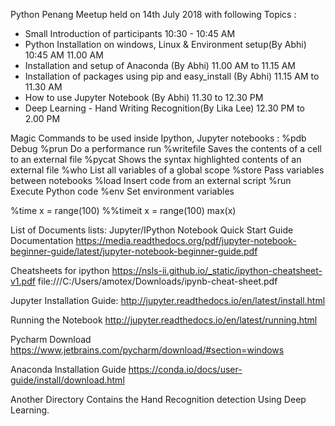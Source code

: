 Python Penang Meetup held on 14th July 2018
with following Topics :
* Small Introduction of participants 10:30 - 10:45 AM
* Python Installation on windows, Linux & Environment setup(By Abhi) 10:45 AM 11.00 AM
* Installation and  setup of Anaconda (By Abhi) 11.00 AM to 11.15 AM
* Installation of packages using pip and easy_install (By Abhi) 11.15 AM to 11.30 AM
* How to use Jupyter Notebook (By Abhi) 11.30 to 12.30 PM 
* Deep Learning - Hand Writing Recognition(By Lika Lee) 12.30 PM to 2.00 PM


Magic Commands to be used inside Ipython, Jupyter notebooks :
%pdb	Debug
%prun	Do a performance run
%writefile	Saves the contents of a cell to an external file
%pycat	Shows the syntax highlighted contents of an external file
%who	List all variables of a global scope
%store	Pass variables between notebooks
%load	Insert code from an external script
%run	Execute Python code
%env	Set environment variables


%time x = range(100)
%%timeit x = range(100)
    max(x)
    
List of Documents lists:
Jupyter/IPython Notebook Quick Start
Guide Documentation
https://media.readthedocs.org/pdf/jupyter-notebook-beginner-guide/latest/jupyter-notebook-beginner-guide.pdf


Cheatsheets for ipython https://nsls-ii.github.io/_static/ipython-cheatsheet-v1.pdf
file:///C:/Users/amotex/Downloads/ipynb-cheat-sheet.pdf


Jupyter Installation Guide:
http://jupyter.readthedocs.io/en/latest/install.html

Running the Notebook
http://jupyter.readthedocs.io/en/latest/running.html


Pycharm Download
https://www.jetbrains.com/pycharm/download/#section=windows


Anaconda Installation Guide 
https://conda.io/docs/user-guide/install/download.html




Another Directory Contains the Hand Recognition detection Using Deep Learning.
